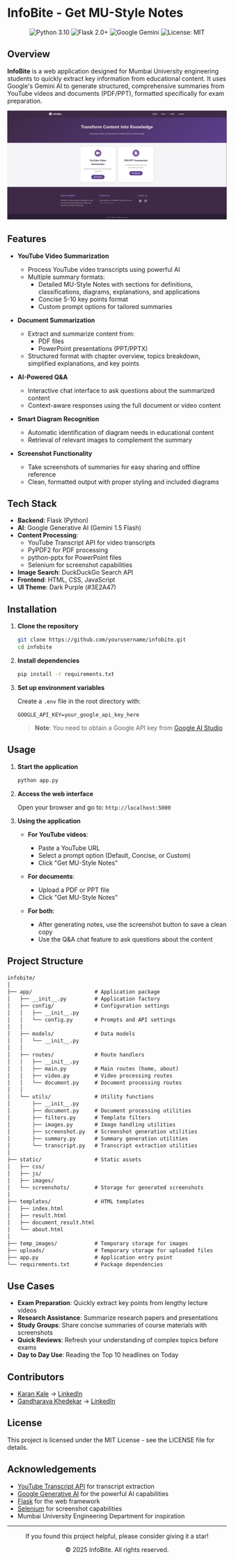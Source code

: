 # InfoBite - Get MU-Style Notes

<div align="center">
  <img src="https://img.shields.io/badge/Python-3.10-blue.svg" alt="Python 3.10"/>
  <img src="https://img.shields.io/badge/Flask-2.0+-green.svg" alt="Flask 2.0+"/>
  <img src="https://img.shields.io/badge/Google%20Generative%20AI-Gemini-purple.svg" alt="Google Gemini"/>
  <img src="https://img.shields.io/badge/License-MIT-yellow.svg" alt="License: MIT"/>
</div>

## Overview

**InfoBite** is a web application designed for Mumbai University engineering students to quickly extract key information from educational content. It uses Google's Gemini AI to generate structured, comprehensive summaries from YouTube videos and documents (PDF/PPT), formatted specifically for exam preparation.

![Application Screenshot](https://github.com/KaleKaran/InfoBite/blob/d27e3ebb23d87ad6fceab599b2a523ee9a203266/static/images/Homepage.png)

## Features

- **YouTube Video Summarization**
  - Process YouTube video transcripts using powerful AI
  - Multiple summary formats:
    - Detailed MU-Style Notes with sections for definitions, classifications, diagrams, explanations, and applications
    - Concise 5-10 key points format
    - Custom prompt options for tailored summaries

- **Document Summarization**
  - Extract and summarize content from:
    - PDF files
    - PowerPoint presentations (PPT/PPTX)
  - Structured format with chapter overview, topics breakdown, simplified explanations, and key points

- **AI-Powered Q&A**
  - Interactive chat interface to ask questions about the summarized content
  - Context-aware responses using the full document or video content

- **Smart Diagram Recognition**
  - Automatic identification of diagram needs in educational content
  - Retrieval of relevant images to complement the summary

- **Screenshot Functionality**
  - Take screenshots of summaries for easy sharing and offline reference
  - Clean, formatted output with proper styling and included diagrams

## Tech Stack

- **Backend**: Flask (Python)
- **AI**: Google Generative AI (Gemini 1.5 Flash)
- **Content Processing**:
  - YouTube Transcript API for video transcripts
  - PyPDF2 for PDF processing
  - python-pptx for PowerPoint files
  - Selenium for screenshot capabilities
- **Image Search**: DuckDuckGo Search API
- **Frontend**: HTML, CSS, JavaScript
- **UI Theme**: Dark Purple (#3E2A47)

## Installation

1. **Clone the repository**
   ```bash
   git clone https://github.com/yourusername/infobite.git
   cd infobite
   ```

2. **Install dependencies**
   ```bash
   pip install -r requirements.txt
   ```

3. **Set up environment variables**
   
   Create a `.env` file in the root directory with:
   ```
   GOOGLE_API_KEY=your_google_api_key_here
   ```
   
   > **Note**: You need to obtain a Google API key from [Google AI Studio](https://makersuite.google.com/app/apikey)

## Usage

1. **Start the application**
   ```bash
   python app.py
   ```

2. **Access the web interface**
   
   Open your browser and go to: `http://localhost:5000`

3. **Using the application**

   - **For YouTube videos**:
     - Paste a YouTube URL
     - Select a prompt option (Default, Concise, or Custom)
     - Click "Get MU-Style Notes"
   
   - **For documents**:
     - Upload a PDF or PPT file
     - Click "Get MU-Style Notes"
   
   - **For both**:
     - After generating notes, use the screenshot button to save a clean copy
     - Use the Q&A chat feature to ask questions about the content

## Project Structure

```
infobite/
│
├── app/                    # Application package
│   ├── __init__.py         # Application factory
│   ├── config/             # Configuration settings
│   │   ├── __init__.py
│   │   └── config.py       # Prompts and API settings
│   │
│   ├── models/             # Data models
│   │   └── __init__.py
│   │
│   ├── routes/             # Route handlers
│   │   ├── __init__.py
│   │   ├── main.py         # Main routes (home, about)
│   │   ├── video.py        # Video processing routes
│   │   └── document.py     # Document processing routes
│   │
│   └── utils/              # Utility functions
│       ├── __init__.py
│       ├── document.py     # Document processing utilities
│       ├── filters.py      # Template filters
│       ├── images.py       # Image handling utilities
│       ├── screenshot.py   # Screenshot generation utilities
│       ├── summary.py      # Summary generation utilities
│       └── transcript.py   # Transcript extraction utilities
│
├── static/                 # Static assets
│   ├── css/
│   ├── js/
│   ├── images/
│   └── screenshots/        # Storage for generated screenshots
│
├── templates/              # HTML templates
│   ├── index.html
│   ├── result.html
│   ├── document_result.html
│   └── about.html
│
├── temp_images/            # Temporary storage for images
├── uploads/                # Temporary storage for uploaded files
├── app.py                  # Application entry point
└── requirements.txt        # Package dependencies
```

## Use Cases

- **Exam Preparation**: Quickly extract key points from lengthy lecture videos
- **Research Assistance**: Summarize research papers and presentations
- **Study Groups**: Share concise summaries of course materials with screenshots
- **Quick Reviews**: Refresh your understanding of complex topics before exams
- **Day to Day Use**: Reading the Top 10 headlines on Today
  
## Contributors

- [Karan Kale](https://github.com/KaleKaran) -> [LinkedIn](https://www.linkedin.com/in/karan-b-kale-ai-ml-dl/)
- [Gandharava Khedekar](https://github.com/GandharvaChamp) -> [LinkedIn](https://www.linkedin.com/in/gandharva-khedekar/)

## License

This project is licensed under the MIT License - see the LICENSE file for details.

## Acknowledgements

- [YouTube Transcript API](https://github.com/jdepoix/youtube-transcript-api) for transcript extraction
- [Google Generative AI](https://ai.google.dev/) for the powerful AI capabilities
- [Flask](https://flask.palletsprojects.com/) for the web framework
- [Selenium](https://www.selenium.dev/) for screenshot capabilities
- Mumbai University Engineering Department for inspiration

---

<div align="center">
  <p>If you found this project helpful, please consider giving it a star!</p>
  <p>© 2025 InfoBite. All rights reserved.</p>
</div> 
